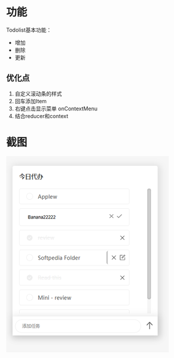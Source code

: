 # 功能
Todolist基本功能：
- 增加
- 删除
- 更新

## 优化点

1. 自定义滚动条的样式
2. 回车添加Item
3. 右键点击显示菜单 onContextMenu
4. 结合reducer和context

# 截图
![截图](./src/assets/pic1.png)